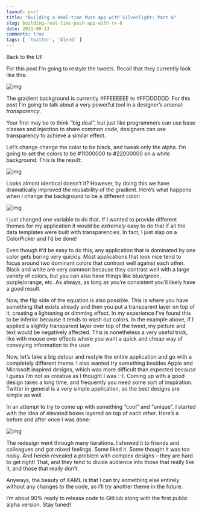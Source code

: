 ```yaml
---
layout: post
title: "Building a Real-time Push App with Silverlight: Part 6"
slug: building-real-time-push-app-with-rx-6
date: 2011-09-13
comments: true
tags: [ 'twitter', 'blend' ]
---
```

Back to the UI!

For this post I’m going to restyle the tweets.  Recall that they currently look like this:

![img](http://lh4.ggpht.com/-ooxWWcVmX9w/Tm7icHgdN_I/AAAAAAAAAGo/wQ3qnvYAeWw/image_thumb2.png?imgmax=800)

The gradient background is currently #FFEEEEEE to #FFDDDDDD.  For this post I’m going to talk about a very powerful tool in a designer’s arsenal: *transparency*.

Your first may be to think “big deal”, but just like programmers can use base classes and injection to share common code, designers can use transparency to achieve a similar effect.

Let’s change change the color to be black, and tweak only the alpha.  I’m going to set the colors to be #11000000 to #22000000 on a white background.  This is the result:

![img](http://lh6.ggpht.com/-Ev-xA7pMsak/Tm7icnmllQI/AAAAAAAAAGw/xMZM3yNsGZA/image_thumb5.png?imgmax=800)

Looks almost identical doesn’t it?  However, by doing this we have dramatically improved the reusability of the gradient.  Here’s what happens when I change the background to be a different color:

![img](http://lh3.ggpht.com/-uPxkKsog7xU/Tm7ic2vJhpI/AAAAAAAAAG4/J-PMDfe_6EM/image_thumb8.png?imgmax=800)

I just changed one variable to do that.  If I wanted to provide different themes for my application it would be *extremely* easy to do that if all the data templates were built with transparencies.  In fact, I just slap on a ColorPicker and I’d be done!

Even though it’d be easy to do this, any application that is dominated by one color gets boring very quickly. Most applications that look nice tend to focus around two dominant colors that contrast well against each other. Black and white are very common because they contrast well with a large variety of colors, but you can also have things like blue/green, purple/orange, etc.  As always, as long as you’re consistent you’ll likely have a good result.

Now, the flip side of the equation is also possible.  This is where you have something that exists already and then you put a transparent layer on top of it, creating a lightening or dimming effect.  In my experience I’ve found this to be inferior because it tends to wash out colors.  In the example above, if I applied a slightly transparent layer over top of the tweet, my picture and text would be negatively affected.  This is nonetheless a very useful trick, like with mouse over effects where you want a quick and cheap way of conveying information to the user.

Now, let’s take a big detour and restyle the entire application and go with a completely different theme.  I also wanted try something besides Apple and Microsoft inspired designs, which was more difficult than expected because I guess I’m not as creative as I thought I was :-).  Coming up with a good design takes a long time, and frequently you need some sort of inspiration.  Twitter in general is a very simple application, so the best designs are simple as well.

In an attempt to try to come up with something “cool” and “unique”, I started with the idea of elevated boxes layered on top of each other.  Here’s a before and after once I was done:

![img](http://lh5.ggpht.com/-Mz_J4B2JDLM/Tm7idcOBx-I/AAAAAAAAAHA/7FGeCgmZzek/image_thumb11.png?imgmax=800)

The redesign went through many iterations.  I showed it to friends and colleagues and got mixed feelings.  Some liked it.  Some thought it was too noisy.  And herein revealed a problem with complex designs – they are hard to get right!  That, and they tend to divide audience into those that really like it, and those that really don’t.

Anyways, the beauty of XAML is that I can try something else entirely without any changes to the code, so I’ll try another theme in the future.

I’m about 90% ready to release code to GitHub along with the first public alpha version.  Stay tuned!
